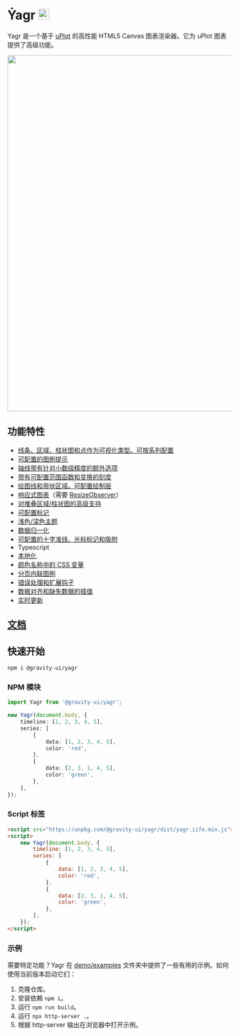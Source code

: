 # Ẏagr <img src="https://raw.githubusercontent.com/gravity-ui/yagr/main/docs/assets/yagr.svg" width="24px" height="24px" />

Yagr 是一个基于 [uPlot](https://github.com/leeoniya/uPlot) 的高性能 HTML5 Canvas 图表渲染器。它为 uPlot 图表提供了高级功能。

<img src="https://raw.githubusercontent.com/gravity-ui/yagr/main/docs/assets/demo.png" width="800" />

## 功能特性

-   [线条、区域、柱状图和点作为可视化类型。可按系列配置](https://yagr.tech/en/api/visualization)
-   [可配置的图例提示](https://yagr.tech/en/plugins/tooltip)
-   [轴线带有针对小数级精度的额外选项](https://yagr.tech/en/api/axes)
-   [带有可配置范围函数和变换的刻度](https://yagr.tech/en/api/scales)
-   [绘图线和带状区域。可配置绘制层](https://yagr.tech/en/plugins/plot-lines)
-   [响应式图表](https://yagr.tech/en/api/settings#adaptivity)（需要 [ResizeObserver](https://developer.mozilla.org/en-US/docs/Web/API/ResizeObserver)）
-   [对堆叠区域/柱状图的高级支持](https://yagr.tech/en/api/scales#stacking)
-   [可配置标记](./docs/api/markers.md)
-   [浅色/深色主题](https://yagr.tech/en/api/settings#theme)
-   [数据归一化](https://yagr.tech/en/api/scales#normalization)
-   [可配置的十字准线、光标标记和吸附](https://yagr.tech/en/api/cursor)
-   Typescript
-   [本地化](https://yagr.tech/en/api/settings#localization)
-   [颜色名称中的 CSS 变量](https://yagr.tech/en/api/css)
-   [分页内联图例](https://yagr.tech/en/plugins/legend)
-   [错误处理和扩展钩子](https://yagr.tech/en/api/lifecycle)
-   [数据对齐和缺失数据的插值](https://yagr.tech/en/api/data-processing)
-   [实时更新](https://yagr.tech/en/api/dynamic-updates)

## [文档](https://yagr.tech)

## 快速开始

```
npm i @gravity-ui/yagr
```

### NPM 模块

```typescript
import Yagr from '@gravity-ui/yagr';

new Yagr(document.body, {
    timeline: [1, 2, 3, 4, 5],
    series: [
        {
            data: [1, 2, 3, 4, 5],
            color: 'red',
        },
        {
            data: [2, 3, 1, 4, 5],
            color: 'green',
        },
    ],
});
```

### Script 标签

```html
<script src="https://unpkg.com/@gravity-ui/yagr/dist/yagr.iife.min.js"></script>
<script>
    new Yagr(document.body, {
        timeline: [1, 2, 3, 4, 5],
        series: [
            {
                data: [1, 2, 3, 4, 5],
                color: 'red',
            },
            {
                data: [2, 3, 1, 4, 5],
                color: 'green',
            },
        ],
    });
</script>
```

### 示例

需要特定功能？Yagr 在 [demo/examples](./demo/examples/) 文件夹中提供了一些有用的示例。如何使用当前版本启动它们：

1. 克隆仓库。
2. 安装依赖 `npm i`。
3. 运行 `npm run build`。
4. 运行 `npx http-server .`。
5. 根据 http-server 输出在浏览器中打开示例。
